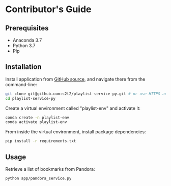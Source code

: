 # Contributor's Guide

## Prerequisites

  + Anaconda 3.7
  + Python 3.7
  + Pip

## Installation

Install application from [GitHub source](https://github.com/s2t2/playlist-service-py), and navigate there from the command-line:

```sh
git clone git@github.com:s2t2/playlist-service-py.git # or use HTTPS address
cd playlist-service-py
```

Create a virtual environment called "playlist-env" and activate it:

```sh
conda create -n playlist-env
conda activate playlist-env
```

From inside the virtual environment, install package dependencies:

```sh
pip install -r requirements.txt
```

## Usage

Retrieve a list of bookmarks from Pandora:

```sh
python app/pandora_service.py
```
